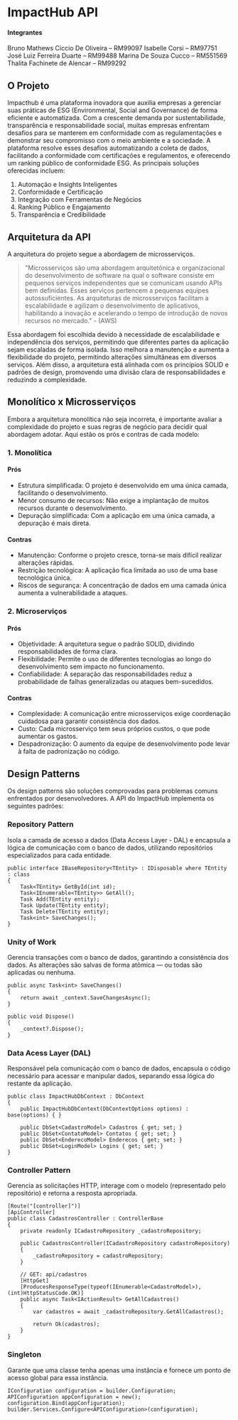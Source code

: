 # ImpactHub API
#### Integrantes
Bruno Mathews Ciccio De Oliveira – RM99097 
Isabelle Corsi – RM97751 
José Luiz Ferreira Duarte – RM99488 
Marina De Souza Cucco – RM551569 
Thalita Fachinete de Alencar – RM99292 

## O Projeto
Impacthub é uma plataforma inovadora que auxilia empresas a gerenciar suas práticas de ESG (Environmental, Social and Governance) de forma eficiente e automatizada. Com a crescente demanda por sustentabilidade, transparência e responsabilidade social, muitas empresas enfrentam desafios para se manterem em conformidade com as regulamentações e demonstrar seu compromisso com o meio ambiente e a sociedade. A plataforma resolve esses desafios automatizando a coleta de dados, facilitando a conformidade com certificações e regulamentos, e oferecendo um ranking público de conformidade ESG. As principais soluções oferecidas incluem:
1. Automação e Insights Inteligentes
2. Conformidade e Certificação
3. Integração com Ferramentas de Negócios
4. Ranking Público e Engajamento
5. Transparência e Credibilidade

## Arquitetura da API
A arquitetura do projeto segue a abordagem de microsserviços.
> "Microsserviços são uma abordagem arquitetônica e organizacional do desenvolvimento de software na qual o software consiste em pequenos serviços independentes que se comunicam usando APIs bem definidas. Esses serviços pertencem a pequenas equipes autossuficientes. As arquiteturas de microsserviços facilitam a escalabilidade e agilizam o desenvolvimento de aplicativos, habilitando a inovação e acelerando o tempo de introdução de novos recursos no mercado."  - (AWS) 

Essa abordagem foi escolhida devido à necessidade de escalabilidade e independência dos serviços, permitindo que diferentes partes da aplicação sejam escaladas de forma isolada. Isso melhora a manutenção e aumenta a flexibilidade do projeto, permitindo alterações simultâneas em diversos serviços. Além disso, a arquitetura está alinhada com os princípios SOLID e padrões de design, promovendo uma divisão clara de responsabilidades e reduzindo a complexidade.


## Monolítico x Microsserviços
Embora a arquitetura monolítica não seja incorreta, é importante avaliar a complexidade do projeto e suas regras de negócio para decidir qual abordagem adotar. Aqui estão os prós e contras de cada modelo:
### 1. Monolítica
#### Prós
  - Estrutura simplificada: O projeto é desenvolvido em uma única camada, facilitando o desenvolvimento.
  - Menor consumo de recursos: Não exige a implantação de muitos recursos durante o desenvolvimento.
  - Depuração simplificada: Com a aplicação em uma única camada, a depuração é mais direta.
#### Contras
  - Manutenção: Conforme o projeto cresce, torna-se mais difícil realizar alterações rápidas.
  - Restrição tecnológica: A aplicação fica limitada ao uso de uma base tecnológica única.
  - Riscos de segurança: A concentração de dados em uma camada única aumenta a vulnerabilidade a ataques.
### 2. Microserviços
#### Prós
  - Objetividade: A arquitetura segue o padrão SOLID, dividindo responsabilidades de forma clara.
  - Flexibilidade: Permite o uso de diferentes tecnologias ao longo do desenvolvimento sem impacto no funcionamento.
  - Confiabilidade: A separação das responsabilidades reduz a probabilidade de falhas generalizadas ou ataques bem-sucedidos.
#### Contras
  - Complexidade: A comunicação entre microsserviços exige coordenação cuidadosa para garantir consistência dos dados.
  - Custo: Cada microsserviço tem seus próprios custos, o que pode aumentar os gastos.
  - Despadronização: O aumento da equipe de desenvolvimento pode levar à falta de padronização no código.


## Design Patterns
Os design patterns são soluções comprovadas para problemas comuns enfrentados por desenvolvedores. A API do ImpactHub implementa os seguintes padrões:
### Repository Pattern
Isola a camada de acesso a dados (Data Access Layer - DAL) e encapsula a lógica de comunicação com o banco de dados, utilizando repositórios especializados para cada entidade.
```
public interface IBaseRepository<TEntity> : IDisposable where TEntity : class
{
    Task<TEntity> GetById(int id);
    Task<IEnumerable<TEntity>> GetAll();
    Task Add(TEntity entity);
    Task Update(TEntity entity);
    Task Delete(TEntity entity);
    Task<int> SaveChanges();
}
```
### Unity of Work
Gerencia transações com o banco de dados, garantindo a consistência dos dados. As alterações são salvas de forma atômica — ou todas são aplicadas ou nenhuma.
```
public async Task<int> SaveChanges()
{
    return await _context.SaveChangesAsync();
}

public void Dispose()
{
    _context?.Dispose();
}
```
### Data Acess Layer (DAL)
Responsável pela comunicação com o banco de dados, encapsula o código necessário para acessar e manipular dados, separando essa lógica do restante da aplicação.
```
public class ImpactHubDbContext : DbContext
{
    public ImpactHubDbContext(DbContextOptions options) : base(options) { }

    public DbSet<CadastroModel> Cadastros { get; set; }
    public DbSet<ContatoModel> Contatos { get; set; }
    public DbSet<EnderecoModel> Enderecos { get; set; }
    public DbSet<LoginModel> Logins { get; set; }
}
```
### Controller Pattern
Gerencia as solicitações HTTP, interage com o modelo (representado pelo repositório) e retorna a resposta apropriada.
```
[Route("[controller]")]
[ApiController]
public class CadastrosController : ControllerBase
{
    private readonly ICadastroRepository _cadastroRepository;

    public CadastrosController(ICadastroRepository cadastroRepository)
    {
        _cadastroRepository = cadastroRepository;
    }

    // GET: api/cadastros
    [HttpGet]
    [ProducesResponseType(typeof(IEnumerable<CadastroModel>), (int)HttpStatusCode.OK)]
    public async Task<IActionResult> GetAllCadastros()
    {
        var cadastros = await _cadastroRepository.GetAllCadastros();

        return Ok(cadastros);
    }
}
```
### Singleton
Garante que uma classe tenha apenas uma instância e fornece um ponto de acesso global para essa instância.
```
IConfiguration configuration = builder.Configuration;
APIConfiguration appConfiguration = new();
configuration.Bind(appConfiguration);
builder.Services.Configure<APIConfiguration>(configuration);
```

